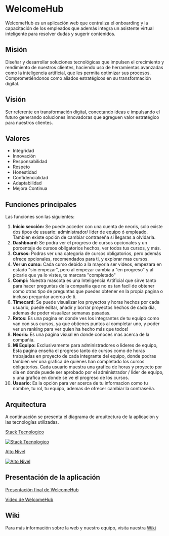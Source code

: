 # WelcomeHub
WelcomeHub es un aplicación web que centraliza el onboarding y la capacitación de los empleados que además integra un asistente virtual inteligente para resolver dudas y sugerir contenidos.

## Misión
Diseñar y desarrollar soluciones tecnológicas que impulsen el crecimiento y rendimiento de nuestros clientes, haciendo uso de herramientas avanzadas como la inteligencia artificial,  que les permita optimizar sus procesos. Comprometiéndonos como aliados estratégicos en su transformación digital.

## Visión
Ser referente en transformación digital, conectando ideas e impulsando el futuro generando soluciones innovadoras que agreguen valor estratégico para nuestros clientes.

## Valores
- Integridad
- Innovación
- Responsabilidad
- Respeto
- Honestidad
- Confidencialidad
- Adaptabilidad
- Mejora Continua

## Funciones principales

Las funciones son las siguientes:

1. **Inicio sección:** Se puede acceder con una cuenta de neoris, solo existe dos tipos de usuario: administrador/ lider de equipo ó empleado. Tambien existe opción de cambiar contraseña si llegaras a olvidarla.
2. **Dashboard:** Se podra ver el progreso de cursos opcionales y un porcentaje de cursos obligatorios hechos, ver todos tus cursos, y más.
3. **Cursos:** Podras ver una categoria de cursos obligatorios, pero además ofrece opcionales, recomendados para ti, y explorar mas cursos.
4. **Ver un curso:** Cada curso debido a la mayoria ser videos, empezara en estado "sin empezar", pero al empezar cambia a "en progreso" y al picarle que ya lo vistes, te marcara "completado"
5. **Compi:** Nuestra mascota es una Inteligencia Artificial que sirve tanto para hacer preguntas de la compañia que no es tan facil de obtener como otras tipo de preguntas que puedes obtener en la propia pagina o incluso preguntar acerca de ti.
6. **Timecard:** Se puede visualizar los proyectos y horas hechos por cada usuario, puede editar, añadir y borrar proyectos hechos de cada dia, ademas de poder visualizar semanas pasadas.
7. **Retos:** Es una pagina en donde ves los integrantes de tu equipo como van con sus cursos, ya que obtienes puntos al completar uno, y poder ver un ranking para ver quien ha hecho más que todos!
8. **Neoris:** Es una pagina visual en donde conoces mas acerca de la compañia.
9. **Mi Equipo:** Exclusivamente para administradores o lideres de equipo, Esta pagina enseña el progreso tanto de cursos como de horas trabajadas en proyecto de cada integrante del equipo, donde podras tambien ver una grafica de quienes han completado los cursos obligatorios. Cada usuario muestra una grafica de horas y proyecto por dia en donde puede ser aprobado por el administrador / lider de equipo, y una grafica en donde se ve el progreso de los cursos.
10. **Usuario:** Es la opción para ver acerca de tu informacion como tu nombre, tu rol, tu equipo, ademas de ofrecer cambiar la contraseña.


## Arquitectura
A continuación se presenta el diagrama de arquitectura de la aplicación y las tecnologías utilizadas.

[Stack Tecnologico](https://drive.google.com/file/d/1OIjOjRX-gH38xyS5uGycfxbtDFGPeNfd/view?usp=sharing)

[![Stack Tecnologico](https://drive.google.com/uc?export=view&id=1OIjOjRX-gH38xyS5uGycfxbtDFGPeNfd)](https://drive.google.com/file/d/1OIjOjRX-gH38xyS5uGycfxbtDFGPeNfd/view?usp=sharing)

[Alto Nivel](https://drive.google.com/file/d/1JzCAfy1Y-JkdX8kp3JJ-qIZ9zna8RBTz/view?usp=sharing)

[![Alto Nivel](https://drive.google.com/uc?export=view&id=1JzCAfy1Y-JkdX8kp3JJ-qIZ9zna8RBTz)](https://drive.google.com/file/d/1JzCAfy1Y-JkdX8kp3JJ-qIZ9zna8RBTz/view?usp=sharing)


## Presentación de la aplicación

[Presentación final de WelcomeHub](https://drive.google.com/file/d/1rsNhI5M2NtxPFj37PJ4tNwrB-FTdCn0n/view?usp=sharing)

[Video de WelcomeHub](https://youtu.be/6T7OmBCh2bw)

## Wiki
Para más información sobre la web y nuestro equipo, visita nuestra [Wiki](https://github.com/mykrex/welcomehub/wiki)